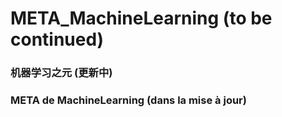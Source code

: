 # META_MachineLearning (to be continued)
### 机器学习之元 (更新中)
### META de MachineLearning (dans la mise à jour)
